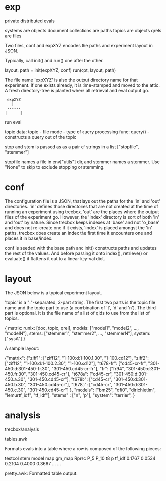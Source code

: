 exp
===

private distributed evals

systems are objects
document collections are paths
topics are objects
qrels are files

Two files, conf and expXYZ encodes the paths and experiment layout in
JSON.

Typically, call init() and run() one after the other.

layout, path = init(expXYZ, conf)
run(opt, layout, path)

The file name 'expXYZ' is also the output directory name for that
experiment. If one exists already, it is time-stamped and moved to the
attic. A fresh directory-tree is planted where all retrieval and eval
output go.

     expXYZ
       |
     ------
    |      |
   run    eval

topic
 data:
  topic - file
  mode - type of query processing
 func:
  query() - constructs a query out of the topic

stop and stem is passed as as a pair of strings in a list ["stopfile", "stemmer"]

stopfile names a file in env["utils"] dir, and stemmer names a
stemmer. Use "None" to skip to exclude stopping or stemming.

conf
====

The configuration file is a JSON, that lays out the paths for the 'in'
and 'out' directories. 'in' defines those directories that are not
created at the time of running an experiment using trecbox. 'out' are
the places where the output files of the experiment go. However, the
'index' directory is sort of both 'in' and 'out' by nature. Since
trecbox keeps indexes at 'base' and not 'o_base' and does not
re-create one if it exists, 'index' is placed amongst the 'in'
paths. trecbox does create an index the first time it encounters one
and places it in base/index.

conf is seeded with the base path and init() constructs paths and
updates the rest of the values. And before passing it onto index(),
retrieve() or evaluate() it flattens it out to a linear key-val dict.

layout
====

The JSON below is a typical experiment layout.

'topic' is a ":"-separated, 3-part string. The first two parts is the
topic file name and the topic part to use (a combination of 't', 'd'
and 'n'). The third part is optional. It is the file name of a list of
qids to use from the list of topics.

{
	matrix: runix: [doc, topic, qrel],
	models: ["model1", "model2", ..., "modelN"],
	stems: ["stemmer1", "stemmer2", ..., "stemmerN"],
	system: ["sysA"]
}

A sample layout:

{"matrix": {"ziff1":   ["ziff12",     "1-100:d:1-100.1.30",      "1-100.cd12"],
	    "ziff2":   ["ziff12",     "1-100:d:1-100.2.30",      "1-100.cd12"],
	    "t678-fr": ["cd45-cr-fr", "301-450:d:301-450-fr.30", "301-450.cd45-cr-fr"],
	    "fr":      ["fr94",       "301-450:d:301-450.fr.30", "301-450.cd45-cr"],
	    "t678a":   ["cd45-cr",    "301-450:d:301-450.a.30",  "301-450.cd45-cr"],
	    "t678b":   ["cd45-cr",    "301-450:d:301-450.b.30",  "301-450.cd45-cr"],
	    "t678c":   ["cd45-cr",    "301-450:d:301-450.c.30",  "301-450.cd45-cr"]
	   },
 "models": ["bm25", "dfi0", "dirichletlm", "lemurtf_idf", "tf_idf"],
 "stems" : ["n", "p"],
 "system": "terrier",
}

analysis
====

trecbox/analysis

tables.awk

Formats evals into a table where a row is composed of the following
pieces:

testcol stem model map gm_map Rprec P_5 P_10
t8 p tf_idf 0.1767 0.0534 0.2104 0.4000 0.3667
...
...

pretty.awk: Formatted table output.